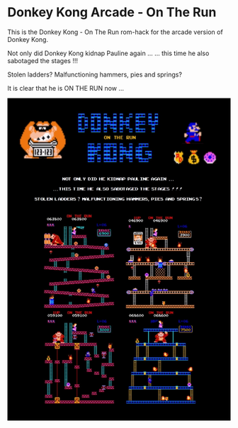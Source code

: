 # Donkey Kong Arcade - On The Run

This is the Donkey Kong - On The Run rom-hack for the arcade version of Donkey Kong.

Not only did Donkey Kong kidnap Pauline again ...
... this time he also sabotaged the stages !!!

Stolen ladders? Malfunctioning hammers, pies and springs?

It is clear that he is ON THE RUN now ...

![DKOTR Title Screen](https://github.com/PaulGoes/DonkeyKong-OnTheRun/blob/master/DK%20On%20The%20Run%20-%20Poster%20Overview%20-%20small.jpg?raw=true)
